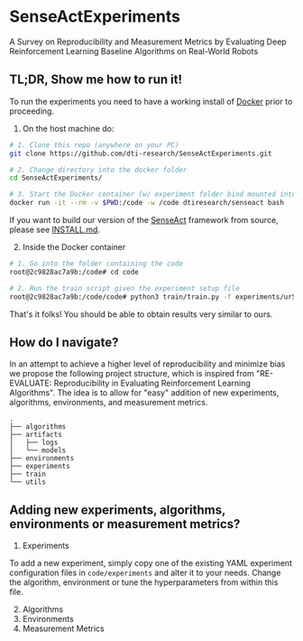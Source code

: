 # SenseActExperiments
A Survey on Reproducibility and Measurement Metrics by Evaluating Deep Reinforcement Learning Baseline Algorithms on Real-World Robots

## TL;DR, Show me how to run it!

To run the experiments you need to have a working install of [Docker](https://docs.docker.com/) prior to proceeding.


1. On the host machine do:

```bash
# 1. Clone this repo (anywhere on your PC)
git clone https://github.com/dti-research/SenseActExperiments.git

# 2. Change directory into the docker folder
cd SenseActExperiments/

# 3. Start the Docker container (w/ experiment folder bind mounted into )
docker run -it --rm -v $PWD:/code -w /code dtiresearch/senseact bash
```

If you want to build our version of the [SenseAct](https://github.com/dti-research/SenseAct) framework from source, please see [INSTALL.md](INSTALL.md).

2. Inside the Docker container

```bash
# 1. Go into the folder containing the code
root@2c9828ac7a9b:/code# cd code

# 2. Run the train script given the experiment setup file
root@2c9828ac7a9b:/code/code# python3 train/train.py -f experiments/ur5/trpo_kindred_example.yaml
```

That's it folks! You should be able to obtain results very similar to ours.


## How do I navigate?

In an attempt to achieve a higher level of reproducibility and minimize bias we propose the following project structure, which is inspired from "RE-EVALUATE: Reproducibility in Evaluating Reinforcement Learning Algorithms". The idea is to allow for "easy" addition of new experiments, algorithms, environments, and measurement metrics.

```
.
├── algorithms
├── artifacts
│   ├── logs
│   └── models
├── environments
├── experiments
├── train
└── utils
```

## Adding new experiments, algorithms, environments or measurement metrics?

1. Experiments

To add a new experiment, simply copy one of the existing YAML experiment configuration files in `code/experiments` and alter it to your needs. Change the algorithm, environment or tune the hyperparameters from within this file.

2. Algorithms
3. Environments
4. Measurement Metrics